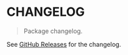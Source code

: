 # CHANGELOG

> Package changelog.

See [GitHub Releases](https://github.com/stdlib-js/assert-is-empty-object/releases) for the changelog.